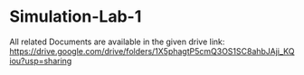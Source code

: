 # Simulation-Lab-1
All related Documents are available in the given drive link:
https://drive.google.com/drive/folders/1X5phagtP5cmQ3OS1SC8ahbJAji_KQiou?usp=sharing
